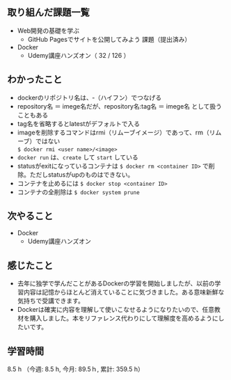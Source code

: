 ## 取り組んだ課題一覧
- Web開発の基礎を学ぶ
    - GitHub Pagesでサイトを公開してみよう  課題（提出済み）
- Docker  
    -   Udemy講座ハンズオン（ 32 / 126 ）
## わかったこと
- dockerのリポジトリ名は、‐（ハイフン）でつなげる
- repository名 ＝ imege名だが、repository名:tag名 ＝ imege名 として扱うこともある
- tag名を省略するとlatestがデフォルトで入る
- imageを削除するコマンドはrmi（リムーブイメージ）であって、rm（リムーブ）ではない  
  `$ docker rmi <user name>/<image>`
- `docker run` は、`create` して `start` している 
- statusがexitになっているコンテナは `$ docker rm <container ID>`  で削除。ただしstatusがupのものはできない。
- コンテナを止めるには `$ docker stop <container ID>`
- コンテナの全削除は `$ docker system prune`
## 次やること
- Docker  
    -   Udemy講座ハンズオン
## 感じたこと
- 去年に独学で学んだことがあるDockerの学習を開始しましたが、以前の学習内容は記憶からほとんど消えていることに気づきました。ある意味新鮮な気持ちで受講できます。
- Dockerは確実に内容を理解して使いこなせるようになりたいので、任意教材を購入しました。本をリファレンス代わりにして理解度を高めるようにしたいです。
## 学習時間
8.5 h （今週: 8.5 h, 今月: 89.5ｈ, 累計: 359.5 h）